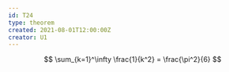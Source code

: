 ```yaml
---
id: T24
type: theorem
created: 2021-08-01T12:00:00Z
creator: U1
---
```

$$
\sum_{k=1}^\infty \frac{1}{k^2} = \frac{\pi^2}{6}
$$

[](#notation-real-infinite-summation)
[](#number-pi)